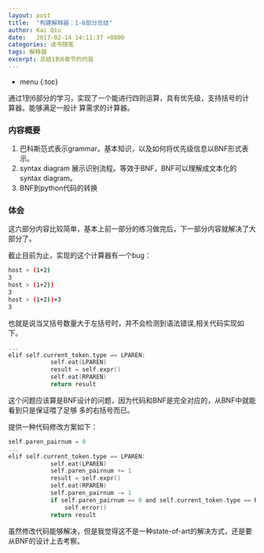 ```yaml
---
layout: post
title:  "构建解释器：1-6部分总结"
author: Kai Qiu
date:   2017-02-14 14:11:37 +0800
categories: 读书随笔
tags: 解释器
excerpt: 总结1到6章节的内容
---
```


* menu
{:toc}

通过1到6部分的学习，实现了一个能进行四则运算，具有优先级，支持括号的计算器。能够满足一般计
算需求的计算器。

### 内容概要

1. 巴科斯范式表示grammar。基本知识，以及如何将优先级信息以BNF形式表示。
2. syntax diagram 展示识别流程。等效于BNF，BNF可以理解成文本化的syntax diagram。
3. BNF到python代码的转换

### 体会
这六部分内容比较简单，基本上前一部分的练习做完后，下一部分内容就解决了大部分了。

截止目前为止，实现的这个计算器有一个bug：

```sh
host > (1+2)
3
host > (1+2))
3
host > (1+2))+3
3
```

也就是说当又括号数量大于左括号时，并不会检测到语法错误,相关代码实现如下。

```c
...
elif self.current_token.type == LPAREN:
            self.eat(LPAREN)
            result = self.expr()
            self.eat(RPAREN)
            return result
```

这个问题应该算是BNF设计的问题，因为代码和BNF是完全对应的，从BNF中就能看到只是保证喂了足够
多的右括号而已。

提供一种代码修改方案如下：

```c
self.paren_pairnum = 0
...
elif self.current_token.type == LPAREN:
            self.eat(LPAREN)
            self.paren_pairnum += 1
            result = self.expr()
            self.eat(RPAREN)
            self.paren_pairnum -= 1
            if self.paren_pairnum == 0 and self.current_token.type == RPAREN:
                self.error()
            return result
```

虽然修改代码能够解决，但是我觉得这不是一种state-of-art的解决方式，还是要从BNF的设计上去考察。

